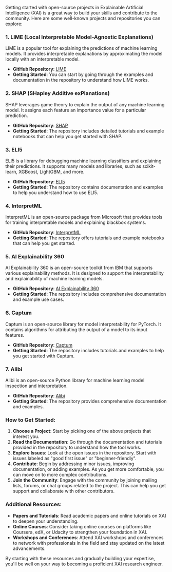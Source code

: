 Getting started with open-source projects in Explainable Artificial Intelligence (XAI) is a great way to build your skills and contribute to the community. Here are some well-known projects and repositories you can explore:

### 1. **LIME (Local Interpretable Model-Agnostic Explanations)**
LIME is a popular tool for explaining the predictions of machine learning models. It provides interpretable explanations by approximating the model locally with an interpretable model.

- **GitHub Repository**: [LIME](https://github.com/marcotcr/lime)
- **Getting Started**: You can start by going through the examples and documentation in the repository to understand how LIME works.

### 2. **SHAP (SHapley Additive exPlanations)**
SHAP leverages game theory to explain the output of any machine learning model. It assigns each feature an importance value for a particular prediction.

- **GitHub Repository**: [SHAP](https://github.com/slundberg/shap)
- **Getting Started**: The repository includes detailed tutorials and example notebooks that can help you get started with SHAP.

### 3. **ELI5**
ELI5 is a library for debugging machine learning classifiers and explaining their predictions. It supports many models and libraries, such as scikit-learn, XGBoost, LightGBM, and more.

- **GitHub Repository**: [ELI5](https://github.com/TeamHG-Memex/eli5)
- **Getting Started**: The repository contains documentation and examples to help you understand how to use ELI5.

### 4. **InterpretML**
InterpretML is an open-source package from Microsoft that provides tools for training interpretable models and explaining blackbox systems.

- **GitHub Repository**: [InterpretML](https://github.com/interpretml/interpret)
- **Getting Started**: The repository offers tutorials and example notebooks that can help you get started.

### 5. **AI Explainability 360**
AI Explainability 360 is an open-source toolkit from IBM that supports various explainability methods. It is designed to support the interpretability and explainability of machine learning models.

- **GitHub Repository**: [AI Explainability 360](https://github.com/Trusted-AI/AIX360)
- **Getting Started**: The repository includes comprehensive documentation and example use cases.

### 6. **Captum**
Captum is an open-source library for model interpretability for PyTorch. It contains algorithms for attributing the output of a model to its input features.

- **GitHub Repository**: [Captum](https://github.com/pytorch/captum)
- **Getting Started**: The repository includes tutorials and examples to help you get started with Captum.

### 7. **Alibi**
Alibi is an open-source Python library for machine learning model inspection and interpretation.

- **GitHub Repository**: [Alibi](https://github.com/SeldonIO/alibi)
- **Getting Started**: The repository provides comprehensive documentation and examples.

### How to Get Started:
1. **Choose a Project**: Start by picking one of the above projects that interest you.
2. **Read the Documentation**: Go through the documentation and tutorials provided in the repository to understand how the tool works.
3. **Explore Issues**: Look at the open issues in the repository. Start with issues labeled as "good first issue" or "beginner-friendly".
4. **Contribute**: Begin by addressing minor issues, improving documentation, or adding examples. As you get more comfortable, you can move on to more complex contributions.
5. **Join the Community**: Engage with the community by joining mailing lists, forums, or chat groups related to the project. This can help you get support and collaborate with other contributors.

### Additional Resources:
- **Papers and Tutorials**: Read academic papers and online tutorials on XAI to deepen your understanding.
- **Online Courses**: Consider taking online courses on platforms like Coursera, edX, or Udacity to strengthen your foundation in XAI.
- **Workshops and Conferences**: Attend XAI workshops and conferences to network with professionals in the field and stay updated on the latest advancements.

By starting with these resources and gradually building your expertise, you'll be well on your way to becoming a proficient XAI research engineer.